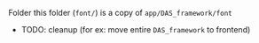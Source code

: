 Folder this folder (`font/`) is a copy of `app/DAS_framework/font`

- TODO: cleanup (for ex: move entire `DAS_framework` to frontend)
